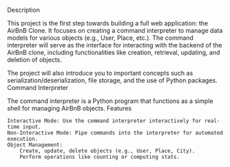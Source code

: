 Description

This project is the first step towards building a full web application: the AirBnB Clone. It focuses on creating a command interpreter to manage data models for various objects (e.g., User, Place, etc.). The command interpreter will serve as the interface for interacting with the backend of the AirBnB clone, including functionalities like creation, retrieval, updating, and deletion of objects.

The project will also introduce you to important concepts such as serialization/deserialization, file storage, and the use of Python packages.
Command Interpreter

The command interpreter is a Python program that functions as a simple shell for managing AirBnB objects.
Features

    Interactive Mode: Use the command interpreter interactively for real-time input.
    Non-Interactive Mode: Pipe commands into the interpreter for automated execution.
    Object Management:
        Create, update, delete objects (e.g., User, Place, City).
        Perform operations like counting or computing stats.
